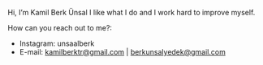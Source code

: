 Hi, I’m Kamil Berk Ünsal
I like what I do and I work hard to improve myself.

How can you reach out to me?:
  - Instagram: unsaalberk
  - E-mail: kamilberktr@gmail.com | berkunsalyedek@gmail.com
<!---
Berk-Unsal/Berk-Unsal is a ✨ special ✨ repository because its `README.md` (this file) appears on your GitHub profile.
You can click the Preview link to take a look at your changes.
--->

